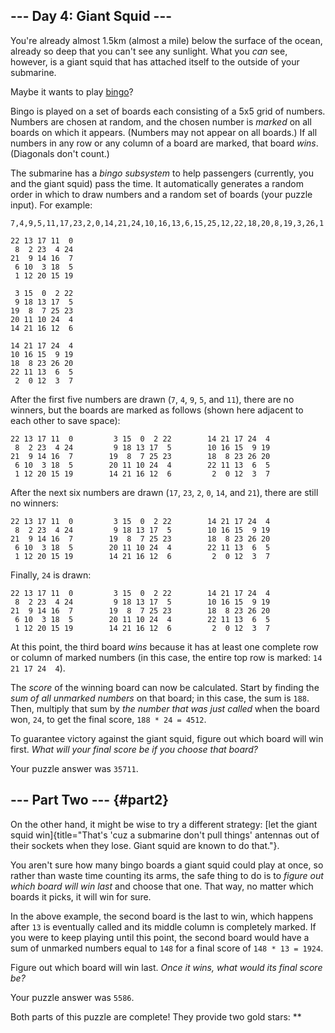 \-\-- Day 4: Giant Squid \-\--
------------------------------

You\'re already almost 1.5km (almost a mile) below the surface of the
ocean, already so deep that you can\'t see any sunlight. What you *can*
see, however, is a giant squid that has attached itself to the outside
of your submarine.

Maybe it wants to play
[bingo](https://en.wikipedia.org/wiki/Bingo_(American_version))?

Bingo is played on a set of boards each consisting of a 5x5 grid of
numbers. Numbers are chosen at random, and the chosen number is *marked*
on all boards on which it appears. (Numbers may not appear on all
boards.) If all numbers in any row or any column of a board are marked,
that board *wins*. (Diagonals don\'t count.)

The submarine has a *bingo subsystem* to help passengers (currently, you
and the giant squid) pass the time. It automatically generates a random
order in which to draw numbers and a random set of boards (your puzzle
input). For example:

    7,4,9,5,11,17,23,2,0,14,21,24,10,16,13,6,15,25,12,22,18,20,8,19,3,26,1

    22 13 17 11  0
     8  2 23  4 24
    21  9 14 16  7
     6 10  3 18  5
     1 12 20 15 19

     3 15  0  2 22
     9 18 13 17  5
    19  8  7 25 23
    20 11 10 24  4
    14 21 16 12  6

    14 21 17 24  4
    10 16 15  9 19
    18  8 23 26 20
    22 11 13  6  5
     2  0 12  3  7

After the first five numbers are drawn (`7`, `4`, `9`, `5`, and `11`),
there are no winners, but the boards are marked as follows (shown here
adjacent to each other to save space):

    22 13 17 11  0         3 15  0  2 22        14 21 17 24  4
     8  2 23  4 24         9 18 13 17  5        10 16 15  9 19
    21  9 14 16  7        19  8  7 25 23        18  8 23 26 20
     6 10  3 18  5        20 11 10 24  4        22 11 13  6  5
     1 12 20 15 19        14 21 16 12  6         2  0 12  3  7

After the next six numbers are drawn (`17`, `23`, `2`, `0`, `14`, and
`21`), there are still no winners:

    22 13 17 11  0         3 15  0  2 22        14 21 17 24  4
     8  2 23  4 24         9 18 13 17  5        10 16 15  9 19
    21  9 14 16  7        19  8  7 25 23        18  8 23 26 20
     6 10  3 18  5        20 11 10 24  4        22 11 13  6  5
     1 12 20 15 19        14 21 16 12  6         2  0 12  3  7

Finally, `24` is drawn:

    22 13 17 11  0         3 15  0  2 22        14 21 17 24  4
     8  2 23  4 24         9 18 13 17  5        10 16 15  9 19
    21  9 14 16  7        19  8  7 25 23        18  8 23 26 20
     6 10  3 18  5        20 11 10 24  4        22 11 13  6  5
     1 12 20 15 19        14 21 16 12  6         2  0 12  3  7

At this point, the third board *wins* because it has at least one
complete row or column of marked numbers (in this case, the entire top
row is marked: `14 21 17 24  4`).

The *score* of the winning board can now be calculated. Start by finding
the *sum of all unmarked numbers* on that board; in this case, the sum
is `188`. Then, multiply that sum by *the number that was just called*
when the board won, `24`, to get the final score, `188 * 24 = 4512`.

To guarantee victory against the giant squid, figure out which board
will win first. *What will your final score be if you choose that
board?*

Your puzzle answer was `35711`.

\-\-- Part Two \-\-- {#part2}
--------------------

On the other hand, it might be wise to try a different strategy: [let
the giant squid
win]{title="That's 'cuz a submarine don't pull things' antennas out of their sockets when they lose. Giant squid are known to do that."}.

You aren\'t sure how many bingo boards a giant squid could play at once,
so rather than waste time counting its arms, the safe thing to do is to
*figure out which board will win last* and choose that one. That way, no
matter which boards it picks, it will win for sure.

In the above example, the second board is the last to win, which happens
after `13` is eventually called and its middle column is completely
marked. If you were to keep playing until this point, the second board
would have a sum of unmarked numbers equal to `148` for a final score of
`148 * 13 = 1924`.

Figure out which board will win last. *Once it wins, what would its
final score be?*

Your puzzle answer was `5586`.

Both parts of this puzzle are complete! They provide two gold stars:
\*\*
